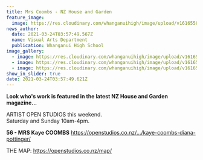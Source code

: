 ```yaml
---
title: Mrs Coombs - NZ House and Garden
feature_image:
  image: https://res.cloudinary.com/whanganuihigh/image/upload/v1616558379/News/163598576_1084841128680098_6254526582228561499_n.jpg
news_author:
  date: 2021-03-24T03:57:49.567Z
  name: Visual Arts Department
  publication: Whanganui High School
image_gallery:
  - image: https://res.cloudinary.com/whanganuihigh/image/upload/v1616558404/News/162653690_1084841152013429_533302180774666178_n.jpg
  - image: https://res.cloudinary.com/whanganuihigh/image/upload/v1616558423/News/163598580_1084841178680093_3763088531682567742_n.jpg
  - image: https://res.cloudinary.com/whanganuihigh/image/upload/v1616558442/News/162329671_1084841205346757_7765057716110935284_n.jpg
show_in_slider: true
date: 2021-03-24T03:57:49.621Z
---
```

**Look who's work is featured in the latest NZ House and Garden magazine...**

ARTIST OPEN STUDIOS this weekend.  
Saturday and Sunday 10am-4pm.

**56 - MRS Kaye COOMBS** https://openstudios.co.nz/.../kaye-coombs-diana-pottinger/

THE MAP: https://openstudios.co.nz/map/
